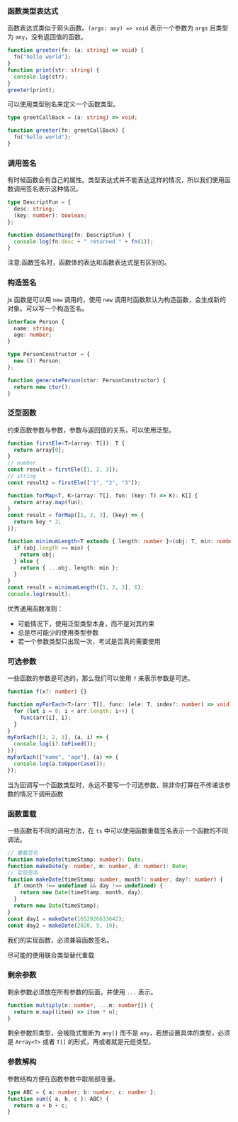### 函数类型表达式

函数表达式类似于箭头函数。`(args: any) => void` 表示一个参数为 `args` 且类型为 `any`，没有返回值的函数。

```ts
function greeter(fn: (a: string) => void) {
  fn("hello world");
}
function print(str: string) {
  console.log(str);
}
greeter(print);
```

可以使用类型别名来定义一个函数类型。

```ts
type greetCallBack = (a: string) => void;

function greeter(fn: greetCallBack) {
  fn("hello world");
}
```

### 调用签名

有时候函数会有自己的属性。类型表达式并不能表达这样的情况，所以我们使用函数调用签名表示这种情况。

```ts
type DescriptFun = {
  desc: string;
  (key: number): boolean;
};

function doSomething(fn: DescriptFun) {
  console.log(fn.desc + " returned " + fn(1));
}
```

注意:函数签名时，函数体的表达和函数表达式是有区别的。

### 构造签名

js 函数是可以用 `new` 调用的，使用 `new` 调用时函数默认为构造函数，会生成新的对象。可以写一个构造签名。

```ts
interface Person {
  name: string;
  age: number;
}

type PersonConstructor = {
  new (): Person;
};

function generatePerson(ctor: PersonConstructor) {
  return new ctor();
}
```

### 泛型函数

约束函数参数与参数，参数与返回值的关系，可以使用泛型。

```ts
function firstEle<T>(array: T[]): T {
  return array[0];
}
// number
const result = firstEle([1, 2, 3]);
// string
const result2 = firstEle(["1", "2", "3"]);
```

```ts
function forMap<T, K>(array: T[], fun: (key: T) => K): K[] {
  return array.map(fun);
}
const result = forMap([1, 2, 3], (key) => {
  return key * 2;
});
```

```ts
function minimumLength<T extends { length: number }>(obj: T, min: number): T {
  if (obj.length >= min) {
    return obj;
  } else {
    return { ...obj, length: min };
  }
}
const result = minimumLength([1, 2, 3], 6);
console.log(result);
```

优秀通用函数准则：

- 可能情况下，使用泛型类型本身，而不是对其约束
- 总是尽可能少的使用类型参数
- 若一个参数类型只出现一次，考试是否真的需要使用

### 可选参数

一些函数的参数是可选的，那么我们可以使用 `?` 来表示参数是可选。

```ts
function f(x?: number) {}
```

```ts
function myForEach<T>(arr: T[], func: (ele: T, index?: number) => void) {
  for (let i = 0; i < arr.length; i++) {
    func(arr[i], i);
  }
}
myForEach([1, 2, 3], (a, i) => {
  console.log(i?.toFixed());
});
myForEach(["name", "age"], (a) => {
  console.log(a.toUpperCase());
});
```

当为回调写一个函数类型时，永远不要写一个可选参数，除非你打算在不传递该参数的情况下调用函数

### 函数重载

一些函数有不同的调用方法，在 `ts` 中可以使用函数重载签名表示一个函数的不同调法。

```ts
// 重载签名
function makeDate(timeStamp: number): Date;
function makeDate(y: number, m: number, d: number): Date;
// 实现签名
function makeDate(timeStamp: number, month?: number, day?: number) {
  if (month !== undefined && day !== undefined) {
    return new Date(timeStamp, month, day);
  }
  return new Date(timeStamp);
}
const day1 = makeDate(1652926633642);
const day2 = makeDate(2020, 5, 19);
```

我们的实现函数，必须兼容函数签名。

尽可能的使用联合类型替代重载

### 剩余参数

剩余参数必须放在所有参数的后面，并使用 `...` 表示。

```ts
function multiply(n: number, ...m: number[]) {
  return m.map((item) => item * n);
}
```

剩余参数的类型，会被隐式推断为 `any[]` 而不是 `any`，若想设置具体的类型，必须是 `Array<T>` 或者 `T[]` 的形式，再或者就是元组类型。

### 参数解构

参数结构方便在函数参数中取局部变量。

```ts
type ABC = { a: number; b: number; c: number };
function sum({ a, b, c }: ABC) {
  return a + b + c;
}
```
